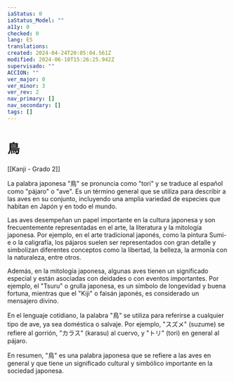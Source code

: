 ```yaml
---
iaStatus: 0
iaStatus_Model: ""
a11y: 0
checked: 0
lang: ES
translations: 
created: 2024-04-24T20:05:04.561Z
modified: 2024-06-10T15:26:25.942Z
supervisado: ""
ACCION: ""
ver_major: 0
ver_minor: 3
ver_rev: 2
nav_primary: []
nav_secondary: []
tags: []
---
```

# 鳥

[[Kanji - Grado 2]]

La palabra japonesa "鳥" se pronuncia como "tori" y se traduce al español como "pájaro" o "ave". Es un término general que se utiliza para describir a las aves en su conjunto, incluyendo una amplia variedad de especies que habitan en Japón y en todo el mundo.

Las aves desempeñan un papel importante en la cultura japonesa y son frecuentemente representadas en el arte, la literatura y la mitología japonesa. Por ejemplo, en el arte tradicional japonés, como la pintura Sumi-e o la caligrafía, los pájaros suelen ser representados con gran detalle y simbolizan diferentes conceptos como la libertad, la belleza, la armonía con la naturaleza, entre otros.

Además, en la mitología japonesa, algunas aves tienen un significado especial y están asociadas con deidades o con eventos importantes. Por ejemplo, el "Tsuru" o grulla japonesa, es un símbolo de longevidad y buena fortuna, mientras que el "Kiji" o faisán japonés, es considerado un mensajero divino.

En el lenguaje cotidiano, la palabra "鳥" se utiliza para referirse a cualquier tipo de ave, ya sea doméstica o salvaje. Por ejemplo, "スズメ" (suzume) se refiere al gorrión, "カラス" (karasu) al cuervo, y "トリ" (tori) en general al pájaro.

En resumen, "鳥" es una palabra japonesa que se refiere a las aves en general y que tiene un significado cultural y simbólico importante en la sociedad japonesa.